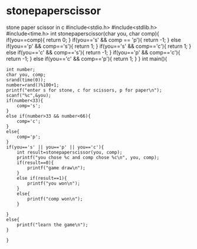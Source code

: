 # stonepaperscissor
stone paper scissor in c
#include<stdio.h>
#include<stdlib.h>
#include<time.h>
int stonepaperscissor(char you, char comp){
	if(you==comp){
		return 0;
	}
    if(you=='s' && comp == 'p'){
		return -1;
	}
	else if(you=='p' && comp=='s'){
		return 1;
	}
	if(you=='s' && comp=='c'){
		return 1;
	}
	else if(you=='c' && comp=='s'){
		return -1;
	}
	if(you=='p' && comp=='c'){
		return -1;
	}
	else if(you=='c' && comp=='p'){
		return 1;
	}
}
int main(){
	
	int number;
	char you, comp;
	srand(time(0));
	number=rand()%100+1;
	printf("enter s for stone, c for scissors, p for paper\n");
	scanf("%c",&you);
	if(number<33){
		comp='s';
	}
	else if(number>33 && number<66){
		comp='c';
	}
	else{
		comp='p';
	}
	if(you=='s' || you=='p' || you=='c'){
		int result=stonepaperscissor(you, comp);
		printf("you chose %c and comp chose %c\n", you, comp);
		if(result==0){
			printf("game draw\n");
		}
		else if(result==1){
			printf("you won\n");
		}
		else{
			printf("comp won\n");
		}
		
	}
	else{
		printf("learn the game\n");
	}
	
	}
